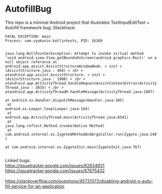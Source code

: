 # AutofillBug
This repo is a minimal Android project that illustrates TextInputEditText + Autofill framework bug:
Stacktrace:
<p>
<code>FATAL EXCEPTION: main
Process: com.vyakunin.kotlintests, PID: 16269

java.lang.NullPointerException: Attempt to invoke virtual method 'void android.view.View.getBoundsOnScreen(android.graphics.Rect)' on a null object reference
at android.app.assist.AssistStructure$WindowNode.<init>(AssistStructure.java:484)</br>
at android.app.assist.AssistStructure.<init>(AssistStructure.java:1908)</br>
at android.app.ActivityThread.handleRequestAssistContextExtras(ActivityThread.java:3035)</br>
at android.app.ActivityThread$H.handleMessage(ActivityThread.java:1807)</br>
at android.os.Handler.dispatchMessage(Handler.java:105)</br>
at android.os.Looper.loop(Looper.java:164)</br>
at android.app.ActivityThread.main(ActivityThread.java:6541)</br>
at java.lang.reflect.Method.invoke(Native Method)</br>
at com.android.internal.os.Zygote$MethodAndArgsCaller.run(Zygote.java:240)</br>
at com.android.internal.os.ZygoteInit.main(ZygoteInit.java:767)</br>
</code>
</p>

Linked bugs:</br>
https://issuetracker.google.com/issues/62834931</br>
https://issuetracker.google.com/issues/67675432</br>
</br>
https://stackoverflow.com/questions/45731372/disabling-android-o-auto-fill-service-for-an-application</br>
